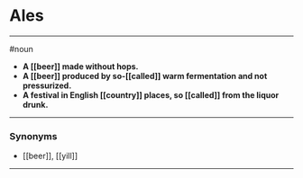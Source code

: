 # Ales
---
#noun
- **A [[beer]] made without hops.**
- **A [[beer]] produced by so-[[called]] warm fermentation and not pressurized.**
- **A festival in English [[country]] places, so [[called]] from the liquor drunk.**
---
### Synonyms
- [[beer]], [[yill]]
---
